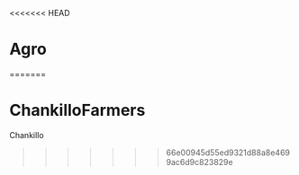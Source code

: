 <<<<<<< HEAD
# Agro
=======
# ChankilloFarmers
Chankillo
>>>>>>> 66e00945d55ed9321d88a8e4699ac6d9c823829e

